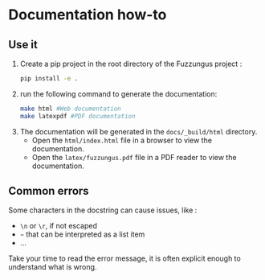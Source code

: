 # Documentation how-to

## Use it

1. Create a pip project in the root directory of the Fuzzungus project : 
    ```bash
    pip install -e .
    ```
2. run the following command to generate the documentation:
    ```bash
    make html #Web documentation
    make latexpdf #PDF documentation
    ```
3. The documentation will be generated in the `docs/_build/html` directory.
    - Open the `html/index.html` file in a browser to view the documentation.
    - Open the `latex/fuzzungus.pdf` file in a PDF reader to view the documentation.

## Common errors

Some characters in the docstring can cause issues, like : 
- `\n` or `\r`, if not escaped
- `~` that can be interpreted as a list item
- ...

Take your time to read the error message, it is often explicit enough to understand what is wrong.